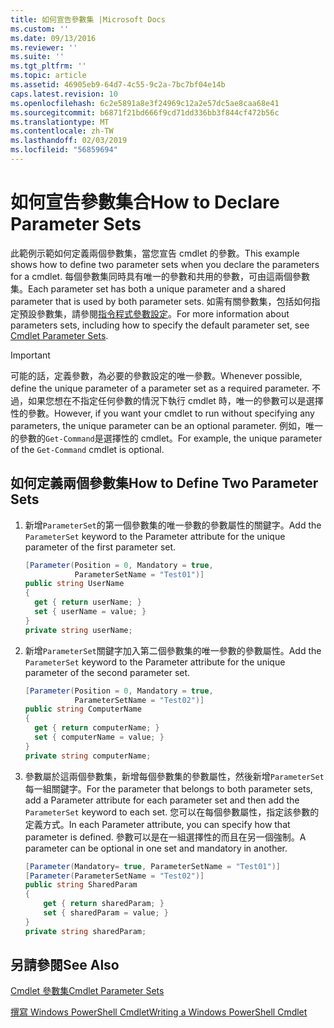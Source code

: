 ```yaml
---
title: 如何宣告參數集 |Microsoft Docs
ms.custom: ''
ms.date: 09/13/2016
ms.reviewer: ''
ms.suite: ''
ms.tgt_pltfrm: ''
ms.topic: article
ms.assetid: 46905eb9-64d7-4c55-9c2a-7bc7bf04e14b
caps.latest.revision: 10
ms.openlocfilehash: 6c2e5891a8e3f24969c12a2e57dc5ae8caa68e41
ms.sourcegitcommit: b6871f21bd666f9cd71dd336bb3f844cf472b56c
ms.translationtype: MT
ms.contentlocale: zh-TW
ms.lasthandoff: 02/03/2019
ms.locfileid: "56859694"
---
```

# <a name="how-to-declare-parameter-sets"></a><span data-ttu-id="ec3ce-102">如何宣告參數集合</span><span class="sxs-lookup"><span data-stu-id="ec3ce-102">How to Declare Parameter Sets</span></span>

<span data-ttu-id="ec3ce-103">此範例示範如何定義兩個參數集，當您宣告 cmdlet 的參數。</span><span class="sxs-lookup"><span data-stu-id="ec3ce-103">This example shows how to define two parameter sets when you declare the parameters for a cmdlet.</span></span> <span data-ttu-id="ec3ce-104">每個參數集同時具有唯一的參數和共用的參數，可由這兩個參數集。</span><span class="sxs-lookup"><span data-stu-id="ec3ce-104">Each parameter set has both a unique parameter and a shared parameter that is used by both parameter sets.</span></span> <span data-ttu-id="ec3ce-105">如需有關參數集，包括如何指定預設參數集，請參閱[指令程式參數設定](./cmdlet-parameter-sets.md)。</span><span class="sxs-lookup"><span data-stu-id="ec3ce-105">For more information about parameters sets, including how to specify the default parameter set, see [Cmdlet Parameter Sets](./cmdlet-parameter-sets.md).</span></span>

> [!IMPORTANT]
> <span data-ttu-id="ec3ce-106">可能的話，定義參數，為必要的參數設定的唯一參數。</span><span class="sxs-lookup"><span data-stu-id="ec3ce-106">Whenever possible, define the unique parameter of a parameter set as a required parameter.</span></span> <span data-ttu-id="ec3ce-107">不過，如果您想在不指定任何參數的情況下執行 cmdlet 時，唯一的參數可以是選擇性的參數。</span><span class="sxs-lookup"><span data-stu-id="ec3ce-107">However, if you want your cmdlet to run without specifying any parameters, the unique parameter can be an optional parameter.</span></span> <span data-ttu-id="ec3ce-108">例如，唯一的參數的`Get-Command`是選擇性的 cmdlet。</span><span class="sxs-lookup"><span data-stu-id="ec3ce-108">For example, the unique parameter of the `Get-Command` cmdlet is optional.</span></span>

## <a name="how-to-define-two-parameter-sets"></a><span data-ttu-id="ec3ce-109">如何定義兩個參數集</span><span class="sxs-lookup"><span data-stu-id="ec3ce-109">How to Define Two Parameter Sets</span></span>

1. <span data-ttu-id="ec3ce-110">新增`ParameterSet`的第一個參數集的唯一參數的參數屬性的關鍵字。</span><span class="sxs-lookup"><span data-stu-id="ec3ce-110">Add the `ParameterSet` keyword to the Parameter attribute for the unique parameter of the first parameter set.</span></span>

   ```csharp
   [Parameter(Position = 0, Mandatory = true,
              ParameterSetName = "Test01")]
   public string UserName
   {
     get { return userName; }
     set { userName = value; }
   }
   private string userName;
   ```

2. <span data-ttu-id="ec3ce-111">新增`ParameterSet`關鍵字加入第二個參數集的唯一參數的參數屬性。</span><span class="sxs-lookup"><span data-stu-id="ec3ce-111">Add the `ParameterSet` keyword to the Parameter attribute for the unique parameter of the second parameter set.</span></span>

   ```csharp
   [Parameter(Position = 0, Mandatory = true,
              ParameterSetName = "Test02")]
   public string ComputerName
   {
     get { return computerName; }
     set { computerName = value; }
   }
   private string computerName;
   ```

3. <span data-ttu-id="ec3ce-112">參數屬於這兩個參數集，新增每個參數集的參數屬性，然後新增`ParameterSet`每一組關鍵字。</span><span class="sxs-lookup"><span data-stu-id="ec3ce-112">For the parameter that belongs to both parameter sets, add a Parameter attribute for each parameter set and then add the `ParameterSet` keyword to each set.</span></span> <span data-ttu-id="ec3ce-113">您可以在每個參數屬性，指定該參數的定義方式。</span><span class="sxs-lookup"><span data-stu-id="ec3ce-113">In each Parameter attribute, you can specify how that parameter is defined.</span></span> <span data-ttu-id="ec3ce-114">參數可以是在一組選擇性的而且在另一個強制。</span><span class="sxs-lookup"><span data-stu-id="ec3ce-114">A parameter can be optional in one set and mandatory in another.</span></span>

   ```csharp
   [Parameter(Mandatory= true, ParameterSetName = "Test01")]
   [Parameter(ParameterSetName = "Test02")]
   public string SharedParam
   {
       get { return sharedParam; }
       set { sharedParam = value; }
   }
   private string sharedParam;
   ```

## <a name="see-also"></a><span data-ttu-id="ec3ce-115">另請參閱</span><span class="sxs-lookup"><span data-stu-id="ec3ce-115">See Also</span></span>

[<span data-ttu-id="ec3ce-116">Cmdlet 參數集</span><span class="sxs-lookup"><span data-stu-id="ec3ce-116">Cmdlet Parameter Sets</span></span>](./cmdlet-parameter-sets.md)

[<span data-ttu-id="ec3ce-117">撰寫 Windows PowerShell Cmdlet</span><span class="sxs-lookup"><span data-stu-id="ec3ce-117">Writing a Windows PowerShell Cmdlet</span></span>](./writing-a-windows-powershell-cmdlet.md)
